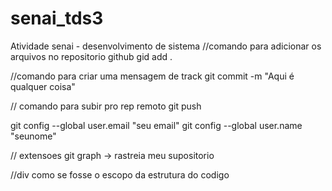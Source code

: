 # senai_tds3
Atividade  senai - desenvolvimento de sistema
//comando para adicionar os arquivos no repositorio github
gid add .

//comando para criar uma mensagem de track
git commit -m "Aqui é qualquer coisa"

// comando para subir pro rep remoto
git push

git config --global user.email "seu email"
git config --global user.name "seunome"

// extensoes 
git graph -> rastreia meu supositorio   

//div 
como se fosse o escopo da estrutura do codigo 

